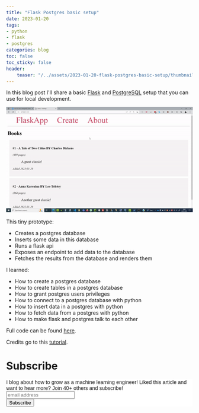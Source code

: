 ```yaml
---
title: "Flask Postgres basic setup"
date: 2023-01-20
tags:
- python
- flask
- postgres
categories: blog
toc: false
toc_sticky: false
header:
    teaser: "/../assets/2023-01-20-flask-postgres-basic-setup/thumbnail.gif"
---
```

<!-- ctrl + alt + v -->

In this blog post I'll share a basic [Flask](https://flask.palletsprojects.com/en/2.2.x/) and [PostgreSQL](https://www.postgresql.org/) setup that you can use for local development.

![](/../assets/2023-01-20-flask-postgres-basic-setup/image.gif)

This tiny prototype:
* Creates a postgres database
* Inserts some data in this database
* Runs a flask api
* Exposes an endpoint to add data to the database
* Fetches the results from the database and renders them

I learned:
* How to create a postgres database
* How to create tables in a postgres database
* How to grant postgres users privileges
* How to connect to a postgres database with python
* How to insert data in a postgres with python
* How to fetch data from a postgres with python
* How to make flask and postgres talk to each other

Full code can be found [here](https://github.com/Rainymood/flask-postgres).

Credits go to this [tutorial](https://www.digitalocean.com/community/tutorials/how-to-use-a-postgresql-database-in-a-flask-application).

# Subscribe
<!-- Begin Mailchimp Signup Form -->
<link href="//cdn-images.mailchimp.com/embedcode/horizontal-slim-10_7.css" rel="stylesheet" type="text/css">
<style type="text/css">
#mc_embed_signup{background:#fff; clear:left; font:14px Helvetica,Arial,sans-serif; width:100%;}
/* Add your own Mailchimp form style overrides in your site stylesheet or in this style block.
    We recommend moving this block and the preceding CSS link to the HEAD of your HTML file. */
</style>
<div id="mc_embed_signup">
<form action="https://gmail.us3.list-manage.com/subscribe/post?u=92fe86c389878585bc87837e8&amp;id=50543deff9" method="post" id="mc-embedded-subscribe-form" name="mc-embedded-subscribe-form" class="validate" target="_blank" novalidate>
    <div id="mc_embed_signup_scroll">
<label for="mce-EMAIL">I blog about how to grow as a machine learning engineer! Liked this article and want to hear more? Join 40+ others and subscribe!</label>
<input type="email" value="" name="EMAIL" class="email" id="mce-EMAIL" placeholder="email address" required>
    <!-- real people should not fill this in and expect good things - do not remove this or risk form bot signups-->
    <div style="position: absolute; left: -5000px;" aria-hidden="true"><input type="text" name="b_92fe86c389878585bc87837e8_50543deff9" tabindex="-1" value=""></div>
    <div class="clear"><input type="submit" value="Subscribe" name="subscribe" id="mc-embedded-subscribe" class="button"></div>
    </div>
</form>
</div>
<!--End mc_embed_signup-->
    